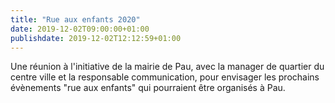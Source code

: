 ```yaml
---
title: "Rue aux enfants 2020"
date: 2019-12-02T09:00:00+01:00
publishdate: 2019-12-02T12:12:59+01:00
---
```


Une réunion à l'initiative de la mairie de Pau, avec la manager de quartier du
centre ville et la responsable communication, pour envisager les prochains
évènements "rue aux enfants" qui pourraient être organisés à Pau.